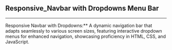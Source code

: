 <h2>Responsive_Navbar with Dropdowns Menu Bar</h2>
<hr>
<p>
Responsive Navbar with Dropdowns:**  A dynamic navigation bar that adapts seamlessly to various screen sizes, featuring interactive dropdown menus for enhanced navigation, showcasing proficiency in HTML, CSS, and JavaScript.
</p>

